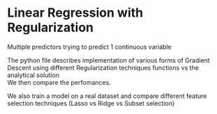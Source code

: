 # Linear Regression with Regularization

Multiple predictors trying to predict 1 continuous variable

The python file describes implementation of various forms of Gradient Descent using different Regularization techniques functions vs the analytical solution <br/>
We then compare the perfomances.

We also train a model on a real dataset and compare different feature selection techniques (Lasso vs Ridge vs Subset selection)